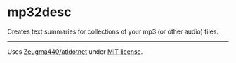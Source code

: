 # mp32desc

Creates text summaries for collections of your mp3 (or other audio) files.

---

Uses [Zeugma440/atldotnet](https://github.com/Zeugma440/atldotnet) under [MIT license](https://github.com/Zeugma440/atldotnet/blob/main/LICENSE).
